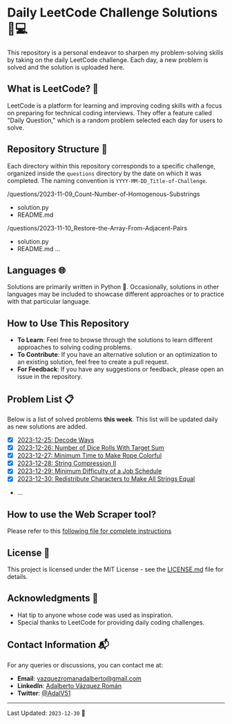 # Daily LeetCode Challenge Solutions 🧠💻

This repository is a personal endeavor to sharpen my problem-solving skills by taking on the daily LeetCode challenge. Each day, a new problem is solved and the solution is uploaded here.

## What is LeetCode? 🤔

LeetCode is a platform for learning and improving coding skills with a focus on preparing for technical coding interviews. They offer a feature called "Daily Question," which is a random problem selected each day for users to solve.

## Repository Structure 📁

Each directory within this repository corresponds to a specific challenge, organized inside the `questions` directory by the date on which it was completed. The naming convention is `YYYY-MM-DD_Title-of-Challenge`.

/questions/2023-11-09_Count-Number-of-Homogenous-Substrings
- solution.py
- README.md

/questions/2023-11-10_Restore-the-Array-From-Adjacent-Pairs
- solution.py
- README.md
...

## Languages 🌐

Solutions are primarily written in Python 🐍. Occasionally, solutions in other languages may be included to showcase different approaches or to practice with that particular language.

## How to Use This Repository

- **To Learn**: Feel free to browse through the solutions to learn different approaches to solving coding problems.
- **To Contribute**: If you have an alternative solution or an optimization to an existing solution, feel free to create a pull request.
- **For Feedback**: If you have any suggestions or feedback, please open an issue in the repository.

## Problem List 📋

Below is a list of solved problems **this week**. This list will be updated daily as new solutions are added.

- [x] [2023-12-25: Decode Ways](/questions/2023-12-25_Decode-Ways/)
- [x] [2023-12-26: Number of Dice Rolls With Target Sum](/questions/2023-12-26_Number-of-Dice-Rolls-With-Target-Sum/)
- [x] [2023-12-27: Minimum Time to Make Rope Colorful](/questions/2023-12-27_Minimum-Time-to-Make-Rope-Colorful/)
- [x] [2023-12-28: String Compression II](/questions/2023-12-28_String-Compression-II/)
- [x] [2023-12-29: Minimum Difficulty of a Job Schedule](/questions/2023-12-29_Minimum-Difficulty-of-a-Job-Schedule/)
- [x] [2023-12-30: Redistribute Characters to Make All Strings Equal](/questions/2023-12-30_Redistribute-Characters-to-Make-All-Strings-Equal/)
- ...

## How to use the Web Scraper tool?

Please refer to this [following file for complete instructions](WEB_SCRAPER.md)

## License 📄

This project is licensed under the MIT License - see the [LICENSE.md](LICENSE.md) file for details.

## Acknowledgments 👏

- Hat tip to anyone whose code was used as inspiration.
- Special thanks to LeetCode for providing daily coding challenges.

## Contact Information 📬

For any queries or discussions, you can contact me at:

- **Email**: [vazquezromanadalberto@gmail.com](mailto:vazquezromanadalberto@gmail.com)
- **LinkedIn**: [Adalberto Vázquez Román](https://www.linkedin.com/in/adalberto-v%C3%A1zquez-rom%C3%A1n-2468811b2/)
- **Twitter**: [@AdalV51](https://twitter.com/AdalV51)

---

Last Updated: `2023-12-30` 📆
